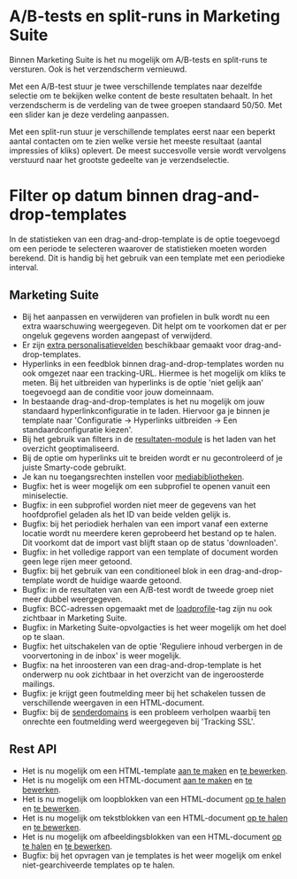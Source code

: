 # A/B-tests en split-runs in Marketing Suite
Binnen Marketing Suite is het nu mogelijk om A/B-tests en split-runs te versturen. Ook is het verzendscherm vernieuwd.

Met een A/B-test stuur je twee verschillende templates naar dezelfde selectie om te bekijken welke content de beste resultaten behaalt. In het verzendscherm is de verdeling van de twee groepen standaard 50/50. Met een slider kan je deze verdeling aanpassen.

Met een split-run stuur je verschillende templates eerst naar een beperkt aantal contacten om te zien welke versie het meeste resultaat (aantal impressies of kliks) oplevert. De meest succesvolle versie wordt vervolgens verstuurd naar het grootste gedeelte van je verzendselectie.

# Filter op datum binnen drag-and-drop-templates
In de statistieken van een drag-and-drop-template is de optie toegevoegd om een periode te selecteren waarover de statistieken moeten worden berekend. Dit is handig bij het gebruik van een template met een periodieke interval.

## Marketing Suite
- Bij het aanpassen en verwijderen van profielen in bulk wordt nu een extra waarschuwing weergegeven. Dit helpt om te voorkomen dat er per ongeluk gegevens worden aangepast of verwijderd. 
- Er zijn [extra personalisatievelden](https://www.copernica.com/nl/documentation/email-editor-personalization-variables) beschikbaar gemaakt voor drag-and-drop-templates.
- Hyperlinks in een feedblok binnen drag-and-drop-templates worden nu ook omgezet naar een tracking-URL. Hiermee is het mogelijk om kliks te meten.
Bij het uitbreiden van hyperlinks is de optie 'niet gelijk aan' toegevoegd aan de conditie voor jouw domeinnaam. 
- In bestaande drag-and-drop-templates is het nu mogelijk om jouw standaard hyperlinkconfiguratie in te laden. Hiervoor ga je binnen je template naar 'Configuratie -> Hyperlinks uitbreiden -> Een standaardconfiguratie kiezen'.
- Bij het gebruik van filters in de [resultaten-module](https://ms.copernica.com/#/results) is het laden van het overzicht geoptimaliseerd.
- Bij de optie om hyperlinks uit te breiden wordt er nu gecontroleerd of je juiste Smarty-code gebruikt.
- Je kan nu toegangsrechten instellen voor [mediabibliotheken](https://ms.copernica.com/#/medialibraries).
- Bugfix: het is weer mogelijk om een subprofiel te openen vanuit een miniselectie.
- Bugfix: in een subprofiel worden niet meer de gegevens van het hoofdprofiel geladen als het ID van beide velden gelijk is.
- Bugfix: bij het periodiek herhalen van een import vanaf een externe locatie wordt nu meerdere keren geprobeerd het bestand op te halen. Dit voorkomt dat de import vast blijft staan op de status 'downloaden'.
- Bugfix: in het volledige rapport van een template of document worden geen lege rijen meer getoond.
- Bugfix: bij het gebruik van een conditioneel blok in een drag-and-drop-template wordt de huidige waarde getoond.
- Bugfix: in de resultaten van een A/B-test wordt de tweede groep niet meer dubbel weergegeven.
- Bugfix: BCC-adressen opgemaakt met de [loadprofile](https://www.copernica.com/nl/documentation/loadprofile-and-loadsubprofile)-tag zijn nu ook zichtbaar in Marketing Suite.
- Bugfix: in Marketing Suite-opvolgacties is het weer mogelijk om het doel op te slaan.
- Bugfix: het uitschakelen van de optie 'Reguliere inhoud verbergen in de voorvertoning in de inbox' is weer mogelijk.
- Bugfix: na het inroosteren van een drag-and-drop-template is het onderwerp nu ook zichtbaar in het overzicht van de ingeroosterde mailings.
- Bugfix: je krijgt geen foutmelding meer bij het schakelen tussen de verschillende weergaven in een HTML-document.
- Bugfix: bij de [senderdomains](https://ms.copernica.com/#/admin/account/senderdomains) is een probleem verholpen waarbij ten onrechte een foutmelding werd weergegeven bij 'Tracking SSL'.

## Rest API
- Het is nu mogelijk om een HTML-template [aan te maken](https://www.copernica.com/nl/documentation/restv3/rest-post-publisher-templates) en [te bewerken](https://www.copernica.com/nl/documentation/restv3/rest-put-publisher-template).
- Het is nu mogelijk om een HTML-document [aan te maken](https://www.copernica.com/nl/documentation/restv3/rest-post-publisher-documents) en [te bewerken](https://www.copernica.com/nl/documentation/restv3/rest-put-publisher-document).
- Het is nu mogelijk om loopblokken van een HTML-document [op te halen](https://www.copernica.com/nl/documentation/restv3/rest-get-publisher-document-loopblocks) en [te bewerken](https://www.copernica.com/nl/documentation/restv3/rest-put-publisher-document-loopblock).
- Het is nu mogelijk om tekstblokken van een HTML-document [op te halen](https://www.copernica.com/nl/documentation/restv3/rest-get-publisher-document-textblocks) en [te bewerken](https://www.copernica.com/nl/documentation/restv3/rest-put-publisher-document-textblock).
- Het is nu mogelijk om afbeeldingsblokken van een HTML-document [op te halen](https://www.copernica.com/nl/documentation/restv3/rest-get-publisher-document-imageblocks) en [te bewerken](https://www.copernica.com/nl/documentation/restv3/rest-put-publisher-document-imageblock).
- Bugfix: bij het opvragen van je templates is het weer mogelijk om enkel niet-gearchiveerde templates op te halen.
